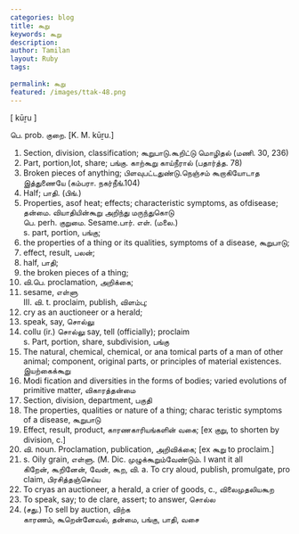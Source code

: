 ```yaml
---
categories: blog
title: கூறு
keywords: கூறு
description: 
author: Tamilan
layout: Ruby
tags: 
 
permalink: கூறு
featured: /images/ttak-48.png
---
```

  
[ kūṟu ]  
  
பெ. prob. குறை. [K. M. kūṟu.]  
1. Section, division, classification; கூறுபாடு.கூறிட்டு மொழிதல் (மணி. 30, 236)  
2. Part, portion,lot, share; பங்கு. காற்கூறு காய்நீரால் (பதார்த்த. 78)  
3. Broken pieces of anything; பிளவுபட்டதுண்டு.நெஞ்சம் கூறாகியோடாத இத்துணையே (கம்பரா. நகர்நீங்.104)  
4. Half; பாதி. (பிங்.)  
5. Properties, asof heat; effects; characteristic symptoms, as ofdisease; தன்மை. வியாதியின்கூறு அறிந்து மருந்துகொடு  
பெ. perh. குறுமை. Sesame.பார். எள். (மலை.)  
s. part, portion, பங்கு;  
2. the properties of a thing or its qualities, symptoms of a disease, கூறுபாடு;  
3. effect, result, பலன்;  
4. half, பாதி;  
5. the broken pieces of a thing;  
6. வி.பெ. proclamation, அறிக்கை;  
7. sesame, எள்ளு  
III. வி. t. proclaim, publish, விளம்பு;  
2. cry as an auctioneer or a herald;  
3. speak, say, சொல்லு  
3. collu (ir.) சொல்லு say, tell (officially); proclaim  
s. Part, portion, share, subdivision, பங்கு  
2. The natural, chemical, chemical, or ana tomical parts of a man of other animal; component, original parts, or principles of material existences. இயற்கைக்கூறு  
3. Modi fication and diversities in the forms of bodies; varied evolutions of primitive matter, விகாரத்தன்மை  
4. Section, division, department, பகுதி  
5. The properties, qualities or nature of a thing; charac teristic symptoms of a disease, கூறுபாடு  
6. Effect, result, product, காரணகாரியங்களின் வகை; [ex குறு, to shorten by division, c.]  
7. வி. noun. Proclamation, publication, அறிவிக்கை; [ex கூறு to proclaim.]  
8. s. Oily grain, எள்ளு. (M. Dic. முழுக்கூறும்வேண்டும். I want it all  
கிறேன், கூறினேன், வேன், கூற, வி. a. To cry aloud, publish, promulgate, pro claim, பிரசித்தஞ்செய்ய  
2. To cryas an auctioneer, a herald, a crier of goods, c., விலைமுதலியகூற  
3. To speak, say; to de clare, assert; to answer, சொல்ல  
4. (சது.) To sell by auction, விற்க  
காரணம், கூறென்னேவல், தன்மை, பங்கு, பாதி, வசை